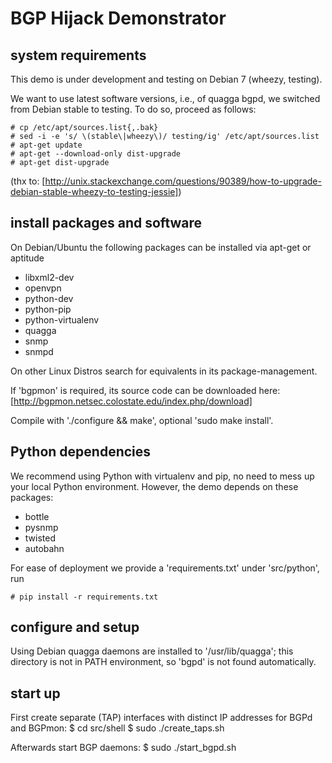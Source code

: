 # BGP Hijack Demonstrator

## system requirements

This demo is under development and testing on Debian 7 (wheezy, testing). 

We want to use latest software versions, i.e., of quagga bgpd, we switched from
Debian stable to testing. To do so, proceed as follows:

    # cp /etc/apt/sources.list{,.bak}
    # sed -i -e 's/ \(stable\|wheezy\)/ testing/ig' /etc/apt/sources.list
    # apt-get update
    # apt-get --download-only dist-upgrade
    # apt-get dist-upgrade

(thx to: [http://unix.stackexchange.com/questions/90389/how-to-upgrade-debian-stable-wheezy-to-testing-jessie])

## install packages and software

On Debian/Ubuntu the following packages can be installed via apt-get or aptitude
 - libxml2-dev
 - openvpn
 - python-dev
 - python-pip
 - python-virtualenv
 - quagga
 - snmp
 - snmpd

On other Linux Distros search for equivalents in its package-management.

If 'bgpmon' is required, its source code can be downloaded here:
 [http://bgpmon.netsec.colostate.edu/index.php/download]

Compile with './configure && make', optional 'sudo make install'.

## Python dependencies

We recommend using Python with virtualenv and pip, no need to mess up your
local Python environment. However, the demo depends on these packages:

 - bottle
 - pysnmp
 - twisted
 - autobahn

For ease of deployment we provide a 'requirements.txt' under 'src/python', run

    # pip install -r requirements.txt

## configure and setup

Using Debian quagga daemons are installed to '/usr/lib/quagga'; this directory
is not in PATH environment, so 'bgpd' is not found automatically.

## start up

First create separate (TAP) interfaces with distinct IP addresses for BGPd and BGPmon:
    $ cd src/shell
    $ sudo ./create_taps.sh

Afterwards start BGP daemons:
    $ sudo ./start_bgpd.sh
